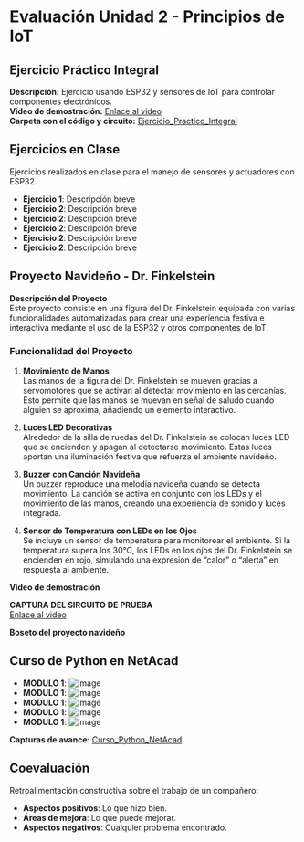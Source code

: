 # Evaluación Unidad 2 - Principios de IoT

## Ejercicio Práctico Integral
**Descripción:** Ejercicio usando ESP32 y sensores de IoT para controlar componentes electrónicos.  
**Video de demostración:** [Enlace al video](URL_DE_TU_VIDEO)  
**Carpeta con el código y circuito:** [Ejercicio_Practico_Integral](./Ejercicio_Practico_Integral/)

## Ejercicios en Clase
Ejercicios realizados en clase para el manejo de sensores y actuadores con ESP32.
- **Ejercicio 1**: Descripción breve  
- **Ejercicio 2**: Descripción breve
- **Ejercicio 2**: Descripción breve
- **Ejercicio 2**: Descripción breve
- **Ejercicio 2**: Descripción breve
- **Ejercicio 2**: Descripción breve
  

## Proyecto Navideño - Dr. Finkelstein

**Descripción del Proyecto**  
Este proyecto consiste en una figura del Dr. Finkelstein equipada con varias funcionalidades automatizadas para crear una experiencia festiva e interactiva mediante el uso de la ESP32 y otros componentes de IoT.

### Funcionalidad del Proyecto
1. **Movimiento de Manos**  
   Las manos de la figura del Dr. Finkelstein se mueven gracias a servomotores que se activan al detectar movimiento en las cercanías. Esto permite que las manos se muevan en señal de saludo cuando alguien se aproxima, añadiendo un elemento interactivo.

2. **Luces LED Decorativas**  
   Alrededor de la silla de ruedas del Dr. Finkelstein se colocan luces LED que se encienden y apagan al detectarse movimiento. Estas luces aportan una iluminación festiva que refuerza el ambiente navideño.

3. **Buzzer con Canción Navideña**  
   Un buzzer reproduce una melodía navideña cuando se detecta movimiento. La canción se activa en conjunto con los LEDs y el movimiento de las manos, creando una experiencia de sonido y luces integrada.

4. **Sensor de Temperatura con LEDs en los Ojos**  
   Se incluye un sensor de temperatura para monitorear el ambiente. Si la temperatura supera los 30°C, los LEDs en los ojos del Dr. Finkelstein se encienden en rojo, simulando una expresión de “calor” o “alerta” en respuesta al ambiente.

**Video de demostración**  


**CAPTURA DEL SIRCUITO DE PRUEBA**  
[Enlace al video](URL_DE_TU_VIDEO)

**Boseto del proyecto navideño**  


## Curso de Python en NetAcad 
- **MODULO 1**: ![image](https://github.com/user-attachments/assets/c86709f9-eb6d-47ed-9691-7e8b6c25fc3e)
- **MODULO 1**: ![image](https://github.com/user-attachments/assets/92c1776d-b904-431f-827d-255f3edf5cf0)
- **MODULO 1**: ![image](https://github.com/user-attachments/assets/c1efdca9-ae69-40c9-a132-dc2a6184e878)
- **MODULO 1**: ![image](https://github.com/user-attachments/assets/3f65761c-43d9-49e1-950b-d190fc07f7a9)
- **MODULO 1**: ![image](https://github.com/user-attachments/assets/e5f6e392-5473-4307-bbc3-6966fdc110a8)






**Capturas de avance:** [Curso_Python_NetAcad](./Curso_Python_NetAcad/)

## Coevaluación
Retroalimentación constructiva sobre el trabajo de un compañero:
- **Aspectos positivos**: Lo que hizo bien.
- **Áreas de mejora**: Lo que puede mejorar.
- **Aspectos negativos**: Cualquier problema encontrado.
